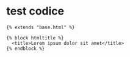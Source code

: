 # test codice

```
{% extends "base.html" %}

{% block htmltitle %}
  <title>Lorem ipsum dolor sit amet</title>
{% endblock %}
```